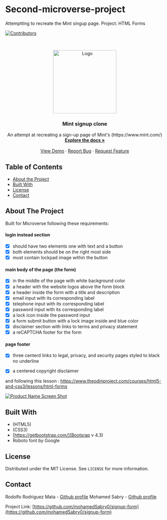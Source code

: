 # Second-microverse-project
Attemptting to recreate the Mint singup page.
Project: HTML Forms


<!-- PROJECT SHIELDS -->
<!--
*** I'm using markdown "reference style" links for readability.
*** Reference links are enclosed in brackets [ ] instead of parentheses ( ).
*** See the bottom of this document for the declaration of the reference variables
*** for contributors-url, forks-url, etc. This is an optional, concise syntax you may use.
*** https://www.markdownguide.org/basic-syntax/#reference-style-links
-->
[![Contributors][contributors-shield]][contributors-url]




<!-- PROJECT LOGO -->
<br />
<p align="center">
  <a href="https://github.com/mohamedSabry0/signup-form">
    <img src="images/top-logos.jpg" alt="Logo" width="200">

  </a>

  <h3 align="center">Mint signup clone</h3>

  <p align="center">
    An attempt at recreating a sign-up page of Mint's 
    (https://www.mint.com/)
    <br />
    <a href="https://github.com/mohamedSabry0/signup-form"><strong>Explore the docs »</strong></a>
    <br />
    <br />
    <a href="https://raw.githack.com/mohamedSabry0/signup-form/feature-branch/index.html
">View Demo</a>
    ·
    <a href="https://github.com/mohamedSabry0/signup-form/issues">Report Bug</a>
    ·
    <a href="https://github.com/mohamedSabry0/signup-form/issues">Request Feature</a>
  </p>
</p>



<!-- TABLE OF CONTENTS -->
## Table of Contents

* [About the Project](#about-the-project)
* [Built With](#built-with)
* [License](#license)
* [Contact](#contact)



<!-- ABOUT THE PROJECT -->
## About The Project

Built for Microverse following these requirements:
#### login instead section
- [x] should have two elements one with text and a button
- [x] both elements should be on the right most side  
- [x] must contain lockpad image within the button

#### main body of the page (the form)
- [x] in the middle of the page with white background color
- [x] a header with the website logos above the form block
- [x] a header inside the form with a title and description
- [x] email input with its corresponding label
- [x] telephone input with its corresponding label
- [x] password input with its corresponding label
- [x] a lock icon inside the password input
- [x] a form submit button with a lock image inside and blue color
- [x] disclaimer section with links to terms and privacy statement
- [x] a reCAPTCHA footer for the form

#### page footer
- [x] three centerd links to legal, privacy, and security pages styled to black no underline
- [x] a centered copyright disclaimer 


and following this lesson :
https://www.theodinproject.com/courses/html5-and-css3/lessons/html-forms

[![Product Name Screen Shot][product-screenshot]]()

## Built With
* (HTML5)
* (CSS3)
* [https://getbootstrap.com/](Bootsrap v 4.3)
* Roboto font by Google


<!-- LICENSE -->
## License

Distributed under the MIT License. See `LICENSE` for more information.



<!-- CONTACT -->
## Contact

Rodolfo Rodriguez Mata - [Github profile](https://github.com/RodolfoRodriguezMata)
Mohamed Sabry - [Github profile](https://github.com/mohamedSabry0)

Project Link: [https://github.com/mohamedSabry0/signup-form](https://github.com/mohamedSabry0/signup-form)







<!-- MARKDOWN LINKS & IMAGES -->
<!-- https://www.markdownguide.org/basic-syntax/#reference-style-links -->
[contributors-shield]: https://img.shields.io/github/contributors/othneildrew/Best-README-Template.svg?style=flat-square
[contributors-url]: https://github.com/othneildrew/Best-README-Template/graphs/contributors
[forks-shield]: https://img.shields.io/github/forks/othneildrew/Best-README-Template.svg?style=flat-square
[forks-url]: https://github.com/othneildrew/Best-README-Template/network/members
[stars-shield]: https://img.shields.io/github/stars/othneildrew/Best-README-Template.svg?style=flat-square
[stars-url]: https://github.com/othneildrew/Best-README-Template/stargazers
[issues-shield]: https://img.shields.io/github/issues/othneildrew/Best-README-Template.svg?style=flat-square
[issues-url]: https://github.com/othneildrew/Best-README-Template/issues
[license-shield]: https://img.shields.io/github/license/othneildrew/Best-README-Template.svg?style=flat-square
[license-url]: https://github.com/othneildrew/Best-README-Template/blob/master/LICENSE.txt
[linkedin-shield]: https://img.shields.io/badge/-LinkedIn-black.svg?style=flat-square&logo=linkedin&colorB=555
[linkedin-url]: https://linkedin.com/in/othneildrew
[product-screenshot]: images/screenshot.png

